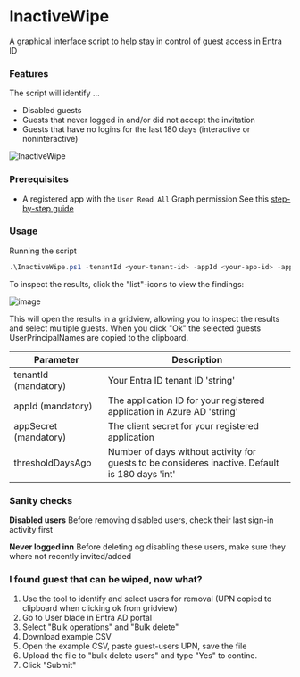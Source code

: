 # InactiveWipe
A graphical interface script to help stay in control of guest access in Entra ID

### Features
The script will identify ...
* Disabled guests
* Guests that never logged in and/or did not accept the invitation
* Guests that have no logins for the last 180 days (interactive or noninteractive)

![InactiveWipe](https://github.com/user-attachments/assets/58724cce-7cfe-4d79-afbf-b907687381d3)

### Prerequisites
* A registered app with the `User Read All` Graph permission
See this [step-by-step guide](https://github.com/erlwes/InactiveWipe/blob/main/AppRegistration.md)

### Usage
Running the script
```PowerShell
.\InactiveWipe.ps1 -tenantId <your-tenant-id> -appId <your-app-id> -appSecret <your-app-secret>
```

To inspect the results, click the "list"-icons to view the findings:

![image](https://github.com/user-attachments/assets/ba21617c-2e16-4b7e-9344-374f7b105c4a)

This will open the results in a gridview, allowing you to inspect the results and select multiple guests. When you click "Ok" the selected guests UserPrincipalNames are copied to the clipboard.

Parameter | Description
--- | ---
tenantId (mandatory) | Your Entra ID tenant ID 'string'
appId (mandatory) | The application ID for your registered application in Azure AD 'string'
appSecret (mandatory) | The client secret for your registered application
thresholdDaysAgo | Number of days without activity for guests to be consideres inactive. Default is 180 days 'int'


### Sanity checks

**Disabled users**
Before removing disabled users, check their last sign-in activity first

**Never logged inn**
Before deleting og disabling these users, make sure they where not recently invited/added

### I found guest that can be wiped, now what?
1. Use the tool to identify and select users for removal (UPN copied to clipboard when clicking ok from gridview)
2. Go to User blade in Entra AD portal
3. Select "Bulk operations" and "Bulk delete"
4. Download example CSV
5. Open the example CSV, paste guest-users UPN, save the file
6. Upload the file to "bulk delete users" and type "Yes" to contine.
7. Click "Submit"
